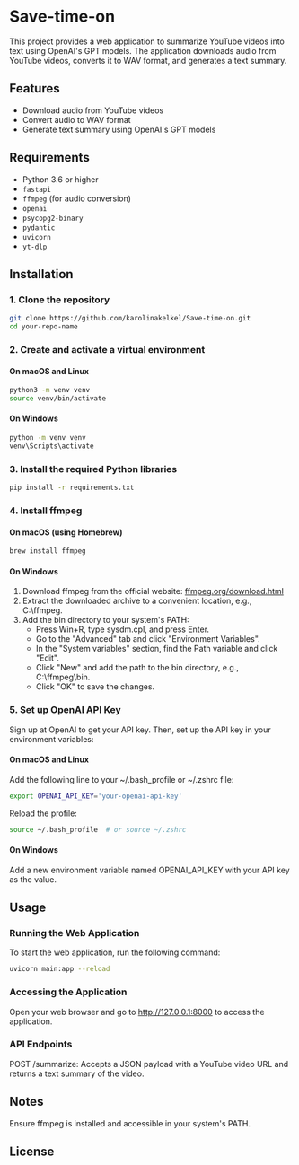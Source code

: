 # Save-time-on

This project provides a web application to summarize YouTube videos into text using OpenAI's GPT models. The application downloads audio from YouTube videos, converts it to WAV format, and generates a text summary.

## Features

- Download audio from YouTube videos
- Convert audio to WAV format
- Generate text summary using OpenAI's GPT models

## Requirements

- Python 3.6 or higher
- `fastapi`
- `ffmpeg` (for audio conversion)
- `openai`
- `psycopg2-binary`
- `pydantic`
- `uvicorn`
- `yt-dlp`

## Installation

### 1. Clone the repository
```bash
git clone https://github.com/karolinakelkel/Save-time-on.git
cd your-repo-name
```

### 2. Create and activate a virtual environment
#### On macOS and Linux
```bash
python3 -m venv venv
source venv/bin/activate
```

#### On Windows
```bash
python -m venv venv
venv\Scripts\activate
```

### 3. Install the required Python libraries
```bash
pip install -r requirements.txt
```

### 4. Install ffmpeg

#### On macOS (using Homebrew)
```bash
brew install ffmpeg
```

#### On Windows
1. Download ffmpeg from the official website: [ffmpeg.org/download.html]()
2. Extract the downloaded archive to a convenient location, e.g., C:\ffmpeg.
3. Add the bin directory to your system's PATH:
	- Press Win+R, type sysdm.cpl, and press Enter.
	- Go to the "Advanced" tab and click "Environment Variables".
	- In the "System variables" section, find the Path variable and click "Edit".
	- Click "New" and add the path to the bin directory, e.g., C:\ffmpeg\bin.
	- Click "OK" to save the changes.

### 5. Set up OpenAI API Key

Sign up at OpenAI to get your API key. Then, set up the API key in your environment variables:

#### On macOS and Linux
Add the following line to your ~/.bash_profile or ~/.zshrc file:
```bash
export OPENAI_API_KEY='your-openai-api-key'
```
Reload the profile:
```bash
source ~/.bash_profile  # or source ~/.zshrc
```

#### On Windows
Add a new environment variable named OPENAI_API_KEY with your API key as the value.

## Usage

### Running the Web Application

To start the web application, run the following command:
```bash
uvicorn main:app --reload
```

### Accessing the Application
Open your web browser and go to http://127.0.0.1:8000 to access the application.

### API Endpoints
POST /summarize: Accepts a JSON payload with a YouTube video URL and returns a text summary of the video.

## Notes

Ensure ffmpeg is installed and accessible in your system's PATH.

## License

